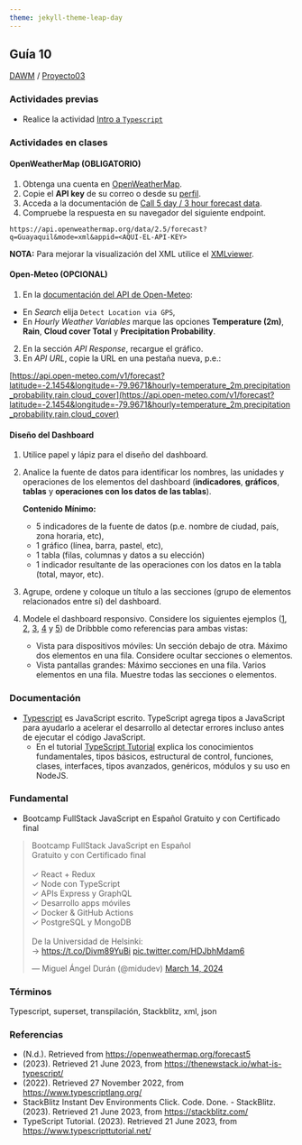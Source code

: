 ```yaml
---
theme: jekyll-theme-leap-day
---
```


## Guía 10

[DAWM](/DAWM/) / [Proyecto03](/DAWM/proyectos/2024/proyecto03)

### Actividades previas

* Realice la actividad [Intro a `Typescript`](/DAWM/enclases/typescript) 

### Actividades en clases

#### OpenWeatherMap (OBLIGATORIO)

1. Obtenga una cuenta en [OpenWeatherMap](https://openweathermap.org/). 
2. Copie el **API key** de su correo o desde su [perfil](https://home.openweathermap.org/api_keys).
3. Acceda a la documentación de [Call 5 day / 3 hour forecast data](https://openweathermap.org/forecast5).
4. Compruebe la respuesta en su navegador del siguiente endpoint.

```
https://api.openweathermap.org/data/2.5/forecast?q=Guayaquil&mode=xml&appid=<AQUI-EL-API-KEY>
```

**NOTA:** Para mejorar la visualización del XML utilice el [XMLviewer](https://codebeautify.org/xmlviewer).

#### Open-Meteo (OPCIONAL)

1. En la [documentación del API de Open-Meteo](https://open-meteo.com/en/docs):
  - En _Search_ elija `Detect Location via GPS`,
  - En _Hourly Weather Variables_ marque las opciones **Temperature (2m)**, **Rain**, **Cloud cover Total** y **Precipitation Probability**.
2. En la sección _API Response_, recargue el gráfico.
3. En _API URL_, copie la URL en una pestaña nueva, p.e.:

[https://api.open-meteo.com/v1/forecast?latitude=-2.1454&longitude=-79.9671&hourly=temperature_2m,precipitation_probability,rain,cloud_cover](https://api.open-meteo.com/v1/forecast?latitude=-2.1454&longitude=-79.9671&hourly=temperature_2m,precipitation_probability,rain,cloud_cover) 

#### Diseño del Dashboard

1. Utilice papel y lápiz para el diseño del dashboard.
2. Analice la fuente de datos para identificar los nombres, las unidades y operaciones de los elementos del dashboard (**indicadores**, **gráficos**, **tablas** y **operaciones con los datos de las tablas**).

	**Contenido Mínimo:** <br>
  	- 5 indicadores de la fuente de datos (p.e. nombre de ciudad, país, zona horaria, etc), <br>
  	- 1 gráfico (línea, barra, pastel, etc), <br>
  	- 1 tabla (filas, columnas y datos a su elección) <br>
  	- 1 indicador resultante de las operaciones con los datos en la tabla (total, mayor, etc).

3. Agrupe, ordene y coloque un título a las secciones (grupo de elementos relacionados entre sí) del dashboard. 
4. Modele el dashboard responsivo. Considere los siguientes ejemplos ([1](https://dribbble.com/shots/20316787-Dashboard-Responsive), [2](https://dribbble.com/shots/22541272-Spectra-CRM-dashboard), [3](https://dribbble.com/shots/23711917-Sales-Dashboard-Responsive), [4](https://dribbble.com/shots/23711917-Sales-Dashboard-Responsive) y [5](https://dribbble.com/shots/22895176-Dashboard-responsive-Mobile-Desktop)) de Dribbble como referencias para ambas vistas:
	+ Vista para dispositivos móviles: Un sección debajo de otra. Máximo dos elementos en una fila. Considere ocultar secciones o elementos.
	+ Vista pantallas grandes: Máximo secciones en una fila. Varios elementos en una fila. Muestre todas las secciones o elementos.  


### Documentación

* [Typescript](https://www.typescriptlang.org/) es JavaScript escrito. TypeScript agrega tipos a JavaScript para ayudarlo a acelerar el desarrollo al detectar errores incluso antes de ejecutar el código JavaScript.
	+ En el tutorial [TypeScript Tutorial](https://www.typescripttutorial.net/) explica los conocimientos fundamentales, tipos básicos, estructural de control, funciones, clases, interfaces, tipos avanzados, genéricos, módulos y su uso en NodeJS.

### Fundamental

* Bootcamp FullStack JavaScript en Español Gratuito y con Certificado final

<blockquote class="twitter-tweet"><p lang="ca" dir="ltr">Bootcamp FullStack JavaScript en Español<br>Gratuito y con Certificado final<br><br>✓ React + Redux<br>✓ Node con TypeScript<br>✓ APIs Express y GraphQL<br>✓ Desarrollo apps móviles<br>✓ Docker &amp; GitHub Actions<br>✓ PostgreSQL y MongoDB<br><br>De la Universidad de Helsinki:<br>→ <a href="https://t.co/Divm89YuBi">https://t.co/Divm89YuBi</a> <a href="https://t.co/HDJbhMdam6">pic.twitter.com/HDJbhMdam6</a></p>&mdash; Miguel Ángel Durán (@midudev) <a href="https://twitter.com/midudev/status/1768301655861190958?ref_src=twsrc%5Etfw">March 14, 2024</a></blockquote> <script async src="https://platform.twitter.com/widgets.js" charset="utf-8"></script>

### Términos

Typescript, superset, transpilación, Stackblitz, xml, json

### Referencias

* (N.d.). Retrieved from https://openweathermap.org/forecast5
* (2023). Retrieved 21 June 2023, from https://thenewstack.io/what-is-typescript/
* (2022). Retrieved 27 November 2022, from https://www.typescriptlang.org/
* StackBlitz Instant Dev Environments Click. Code. Done. - StackBlitz. (2023). Retrieved 21 June 2023, from https://stackblitz.com/
* TypeScript Tutorial. (2023). Retrieved 21 June 2023, from https://www.typescripttutorial.net/